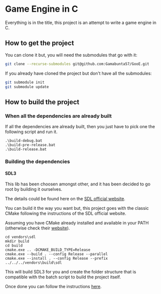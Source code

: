 # Game Engine in C

Everything is in the title, this project is an attempt to write a game engine in C.

## How to get the project

You can clone it but, you will need the submodules that go with it:

```bash
git clone --recurse-submodules git@github.com:Gamabunta57/GooE.git
```

If you already have cloned the project but don't have all the submodules:

```bash
git submodule init
git submodule update
```

## How to build the project

### When all the dependencies are already built

If all the dependencies are already built, then you just have to pick one the following script and run it.

```batch
.\build-debug.bat
.\build-pre-release.bat
.\build-release.bat
```

### Building the dependencies

#### SDL3

This lib has been choosen amongst other, and it has been decided to go root by building it ourselves.

The details could be found here on the [SDL official website](https://wiki.libsdl.org/SDL2/Installation).

You can build it the way you want but, this project goes with the classic CMake following the instructions of the SDL official website.

Assuming you have CMake already installed and available in your PATH (otherwise check their [website](https://cmake.org/)).

```batch
cd vendors\sdl
mkdir build
cd build
cmake.exe .. -DCMAKE_BUILD_TYPE=Release
cmake.exe --build . --config Release --parallel
cmake.exe --install . --config Release --prefix ../../../vendors\build\sdl
```

This will build SDL3 for you and create the folder structure that is compatible with the batch script to build the project itself.

Once done you can follow the instructions [here](#when-all-the-dependencies-are-already-built).
